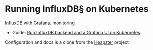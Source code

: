 # Running InfluxDB§ on Kubernetes

[InfluxDB](http://influxdb.com) with [Grafana](http://grafana.org/docs/features/influxdb).
 monitoring
- Guide: [Run InfluxDB backend and a Grafana UI on Kubernetes](docs/influxdb.md).

Configuration and docs is a clone from the [Heapster](https://github.com/kubernetes/heapster) project

